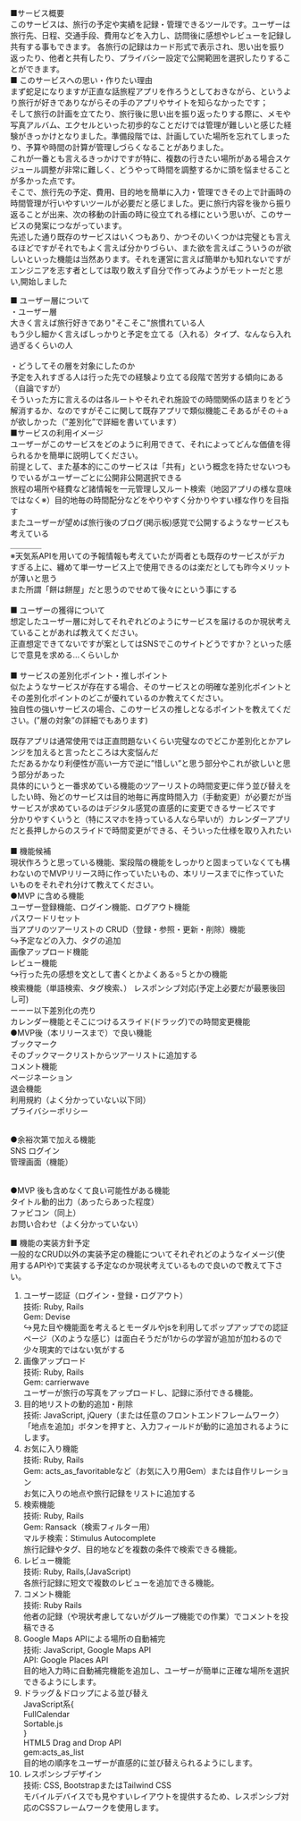 ■サービス概要<br>
このサービスは、旅行の予定や実績を記録・管理できるツールです。ユーザーは旅行先、日程、交通手段、費用などを入力し、訪問後に感想やレビューを記録し共有する事もできます。
各旅行の記録はカード形式で表示され、思い出を振り返ったり、他者と共有したり、プライバシー設定で公開範囲を選択したりすることができます。
<br>
■ このサービスへの思い・作りたい理由<br>
まず蛇足になりますが正直な話旅程アプリを作ろうとしておきながら、というより旅行が好きでありながらその手のアプリやサイトを知らなかったです；<br>
そして旅行の計画を立てたり、旅行後に思い出を振り返ったりする際に、メモや写真アルバム、エクセルといった初歩的なことだけでは管理が難しいと感じた経験がきっかけとなりました。準備段階では、計画していた場所を忘れてしまったり、予算や時間の計算が管理しづらくなることがありました。<br>
これが一番とも言えるきっかけですが特に、複数の行きたい場所がある場合スケジュール調整が非常に難しく、どうやって時間を調整するかに頭を悩ませることが多かった点です。<br>
そこで、旅行先の予定、費用、目的地を簡単に入力・管理できその上で計画時の時間管理が行いやすいツールが必要だと感じました。更に旅行内容を後から振り返ることが出来、次の移動の計画の時に役立てれる様にという思いが、このサービスの発案につながっています。<br>
先述した通り既存のサービスはいくつもあり、かつそのいくつかは完璧とも言えるほどですがそれでもよく言えば分かりづらい、また欲を言えばこういうのが欲しいといった機能は当然あります。それを運営に言えば簡単かも知れないですがエンジニアを志す者としては取り敢えず自分で作ってみようがモットーだと思い,開始しました<br>

■ ユーザー層について<br>
・ユーザー層<br>
大きく言えば旅行好きであり"そこそこ"旅慣れている人<br>
もう少し細かく言えばしっかりと予定を立てる（入れる）タイプ、なんなら入れ過ぎるくらいの人<br>
<br>
・どうしてその層を対象にしたのか<br>
予定を入れすぎる人は行った先での経験より立てる段階で苦労する傾向にある（自論ですが）<br>
そういった方に言えるのは各ルートやそれぞれ施設での時間関係の詰まりをどう解消するか、なのですがそこに関して既存アプリで類似機能こそあるがその＋aが欲しかった（”差別化”で詳細を書いています）
<br>
■サービスの利用イメージ<br>
ユーザーがこのサービスをどのように利用できて、それによってどんな価値を得られるかを簡単に説明してください。<br>
前提として、また基本的にこのサービスは「共有」という概念を持たせないつもりでいるがユーザーごとに公開非公開選択できる<br>
旅程の場所や経費など諸情報を一元管理し又ルート検索（地図アプリの様な意味ではなく※）目的地毎の時間配分などをやりやすく分かりやすい様な作りを目指す<br>
またユーザーが望めば旅行後のブログ(掲示板)感覚で公開するようなサービスも考えている<br>
＿＿＿＿<br>
※天気系APIを用いての予報情報も考えていたが両者とも既存のサービスがデカすぎる上に、纏めて単一サービス上で使用できるのは楽だとしても昨今メリットが薄いと思う<br>
また所謂「餅は餅屋」だと思うのでせめて後々にという事にする<br>
<br>
■ ユーザーの獲得について<br>
想定したユーザー層に対してそれぞれどのようにサービスを届けるのか現状考えていることがあれば教えてください。<br>
正直想定できてないですが案としてはSNSでこのサイトどうですか？といった感じで意見を求める…くらいしか<br>
<br>
■ サービスの差別化ポイント・推しポイント<br>
似たようなサービスが存在する場合、そのサービスとの明確な差別化ポイントとその差別化ポイントのどこが優れているのか教えてください。<br>
独自性の強いサービスの場合、このサービスの推しとなるポイントを教えてください。(”層の対象”の詳細でもあります)<br>
<br>
既存アプリは通常使用では正直問題ないくらい完璧なのでどこか差別化とかアレンジを加えると言ったところは大変悩んだ<br>
ただあるかなり利便性が高い一方で逆に”惜しい”と思う部分やこれが欲しいと思う部分があった<br>
具体的にいうと一番求めている機能のツアーリストの時間変更に伴う並び替えをしたい時、殆どのサービスは目的地毎に再度時間入力（手動変更）が必要だが当サービスが求めているのはデジタル感覚の直感的に変更できるサービスです<br>
分かりやすくいうと（特にスマホを持っている人なら早いが）カレンダーアプリだと長押しからのスライドで時間変更ができる、そういった仕様を取り入れたい<br>
<br>
■ 機能候補<br>
現状作ろうと思っている機能、案段階の機能をしっかりと固まっていなくても構わないのでMVPリリース時に作っていたいもの、本リリースまでに作っていたいものをそれぞれ分けて教えてください。<br>
●MVP に含める機能<br>
ユーザー登録機能、ログイン機能、ログアウト機能<br>
パスワードリセット<br>
当アプリのツアーリストの CRUD（登録・参照・更新・削除）機能<br>
↪︎予定などの入力、タグの追加<br>
画像アップロード機能<br>
レビュー機能<br>
↪︎行った先の感想を文として書くとかよくある⭐️５とかの機能<br>
検索機能（単語検索、タグ検索、）
レスポンシブ対応(予定上必要だが最悪後回し可)<br>
ーーー以下差別化の売り<br>
カレンダー機能とそこにつけるスライド(ドラッグ)での時間変更機能<br>
●MVP後（本リリースまで）で良い機能<br>
ブックマーク<br>
そのブックマークリストからツアーリストに追加する<br>
コメント機能<br>
ページネーション<br>
退会機能<br>
利用規約（よく分かっていない以下同）<br>
プライバシーポリシー<br><br>

●余裕次第で加える機能<br>
SNS ログイン<br>
管理画面（機能）<br><br>

●MVP 後も含めなくて良い可能性がある機能<br>
タイトル動的出力（あったらあった程度）<br>
ファビコン（同上）<br>
お問い合わせ（よく分かっていない）<br>
  
■ 機能の実装方針予定<br>
一般的なCRUD以外の実装予定の機能についてそれぞれどのようなイメージ(使用するAPIや)で実装する予定なのか現状考えているもので良いので教えて下さい。<br>
1. ユーザー認証（ログイン・登録・ログアウト）<br>
技術: Ruby, Rails<br>
Gem: Devise<br>
↪︎見た目や機能面を考えるとモーダルやjsを利用してポップアップでの認証ページ（Xのような感じ）は面白そうだが1からの学習が追加が加わるので少々現実的ではない気がする<br>
2. 画像アップロード<br>
技術: Ruby, Rails<br>
Gem: carrierwave<br>
ユーザーが旅行の写真をアップロードし、記録に添付できる機能。<br>
3. 目的地リストの動的追加・削除<br>
技術: JavaScript, jQuery（または任意のフロントエンドフレームワーク）<br>
「地点を追加」ボタンを押すと、入力フィールドが動的に追加されるようにします。<br>
4. お気に入り機能<br>
技術: Ruby, Rails<br>
Gem: acts_as_favoritableなど（お気に入り用Gem）または自作リレーション<br>
お気に入りの地点や旅行記録をリストに追加する<br>
5. 検索機能<br>
技術: Ruby, Rails<br>
Gem: Ransack（検索フィルター用）<br>
マルチ検索：Stimulus Autocomplete<br>
 旅行記録やタグ、目的地などを複数の条件で検索できる機能。<br>
6. レビュー機能<br>
技術: Ruby, Rails,(JavaScript)<br>
各旅行記録に短文で複数のレビューを追加できる機能。<br>
7. コメント機能<br>
技術: Ruby Rails<br>
他者の記録（や現状考慮してないがグループ機能での作業）でコメントを投稿できる<br>
8. Google Maps APIによる場所の自動補完<br>
技術: JavaScript, Google Maps API<br>
API: Google Places API<br>
目的地入力時に自動補完機能を追加し、ユーザーが簡単に正確な場所を選択できるようにします。<br>
9. ドラッグ＆ドロップによる並び替え<br>
JavaScript系{<br>
  FullCalendar<br>
  Sortable.js<br>
  }<br>
HTML5 Drag and Drop API<br>
gem:acts_as_list<br>
目的地の順序をユーザーが直感的に並び替えられるようにします。<br>
10. レスポンシブデザイン<br>
技術: CSS, BootstrapまたはTailwind CSS<br>
 モバイルデバイスでも見やすいレイアウトを提供するため、レスポンシブ対応のCSSフレームワークを使用します。
